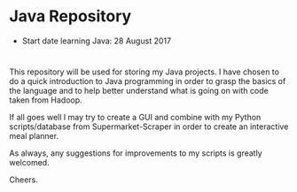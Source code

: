 # Java Repository
- Start date learning Java: 28 August 2017

# 

This repository will be used for storing my Java projects. I have chosen to do a quick introduction to Java programming in order to grasp the basics of the language and to help better understand what is going on with code taken from Hadoop.

If all goes well I may try to create a GUI and combine with my Python scripts/database from Supermarket-Scraper in order to create an interactive meal planner.

As always, any suggestions for improvements to my scripts is greatly welcomed.

Cheers.
